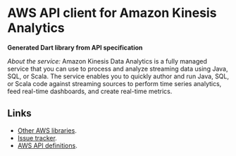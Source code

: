 # AWS API client for Amazon Kinesis Analytics

**Generated Dart library from API specification**

*About the service:*
Amazon Kinesis Data Analytics is a fully managed service that you can use to
process and analyze streaming data using Java, SQL, or Scala. The service
enables you to quickly author and run Java, SQL, or Scala code against
streaming sources to perform time series analytics, feed real-time
dashboards, and create real-time metrics.

## Links

- [Other AWS libraries](https://github.com/agilord/aws_client/tree/master/generated).
- [Issue tracker](https://github.com/agilord/aws_client/issues).
- [AWS API definitions](https://github.com/aws/aws-sdk-js/tree/master/apis).
